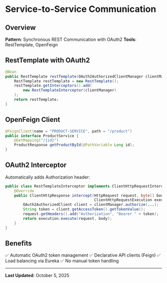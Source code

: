 # Service-to-Service Communication

## Overview

**Pattern**: Synchronous REST Communication with OAuth2
**Tools**: RestTemplate, OpenFeign

## RestTemplate with OAuth2

```java
@Bean
public RestTemplate restTemplate(OAuth2AuthorizedClientManager clientManager) {
    RestTemplate restTemplate = new RestTemplate();
    restTemplate.getInterceptors().add(
        new RestTemplateInterceptor(clientManager)
    );
    return restTemplate;
}
```

## OpenFeign Client

```java
@FeignClient(name = "PRODUCT-SERVICE", path = "/product")
public interface ProductService {
    @GetMapping("/{id}")
    ProductResponse getProductById(@PathVariable Long id);
}
```

## OAuth2 Interceptor

Automatically adds Authorization header:

```java
public class RestTemplateInterceptor implements ClientHttpRequestInterceptor {
    @Override
    public ClientHttpResponse intercept(HttpRequest request, byte[] body,
                                        ClientHttpRequestExecution execution) {
        OAuth2AuthorizedClient client = clientManager.authorize(...);
        String token = client.getAccessToken().getTokenValue();
        request.getHeaders().add("Authorization", "Bearer " + token);
        return execution.execute(request, body);
    }
}
```

## Benefits

✅ Automatic OAuth2 token management
✅ Declarative API clients (Feign)
✅ Load balancing via Eureka
✅ No manual token handling

---

**Last Updated**: October 5, 2025
